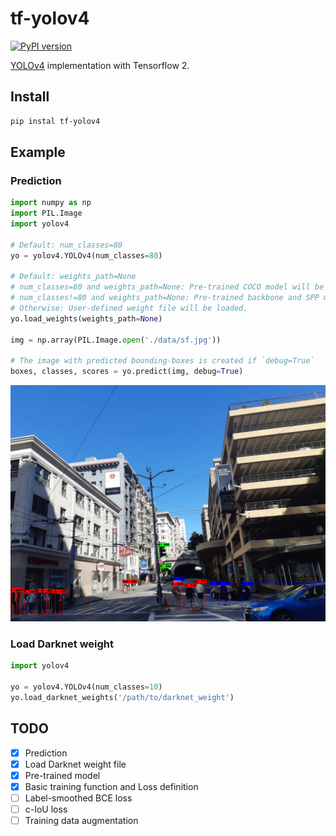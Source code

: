 # tf-yolov4
[![PyPI version](https://badge.fury.io/py/tf-yolov4.svg)](https://badge.fury.io/py/tf-yolov4)

[YOLOv4](https://arxiv.org/abs/2004.10934) implementation with Tensorflow 2.

## Install
```bash
pip instal tf-yolov4
```

## Example
### Prediction
```python
import numpy as np
import PIL.Image
import yolov4

# Default: num_classes=80
yo = yolov4.YOLOv4(num_classes=80)

# Default: weights_path=None
# num_classes=80 and weights_path=None: Pre-trained COCO model will be loaded.
# num_classes!=80 and weights_path=None: Pre-trained backbone and SPP model will be loaded.
# Otherwise: User-defined weight file will be loaded.
yo.load_weights(weights_path=None)

img = np.array(PIL.Image.open('./data/sf.jpg'))

# The image with predicted bounding-boxes is created if `debug=True`
boxes, classes, scores = yo.predict(img, debug=True)
```
![output](https://raw.githubusercontent.com/Licht-T/tf-yolov4/master/data/output.png)

### Load Darknet weight
```python
import yolov4

yo = yolov4.YOLOv4(num_classes=10)
yo.load_darknet_weights('/path/to/darknet_weight')
```

## TODO
* [x] Prediction
* [x] Load Darknet weight file
* [x] Pre-trained model
* [x] Basic training function and Loss definition
* [ ] Label-smoothed BCE loss
* [ ] c-IoU loss
* [ ] Training data augmentation
